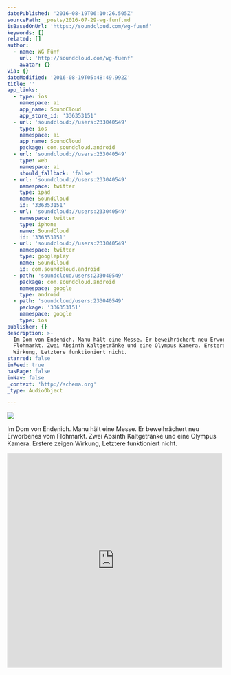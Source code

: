 ```yaml
---
datePublished: '2016-08-19T06:10:26.505Z'
sourcePath: _posts/2016-07-29-wg-funf.md
isBasedOnUrl: 'https://soundcloud.com/wg-fuenf'
keywords: []
related: []
author:
  - name: WG Fünf
    url: 'http://soundcloud.com/wg-fuenf'
    avatar: {}
via: {}
dateModified: '2016-08-19T05:48:49.992Z'
title: ''
app_links:
  - type: ios
    namespace: ai
    app_name: SoundCloud
    app_store_id: '336353151'
  - url: 'soundcloud://users:233040549'
    type: ios
    namespace: ai
    app_name: SoundCloud
    package: com.soundcloud.android
  - url: 'soundcloud://users:233040549'
    type: web
    namespace: ai
    should_fallback: 'false'
  - url: 'soundcloud://users:233040549'
    namespace: twitter
    type: ipad
    name: SoundCloud
    id: '336353151'
  - url: 'soundcloud://users:233040549'
    namespace: twitter
    type: iphone
    name: SoundCloud
    id: '336353151'
  - url: 'soundcloud://users:233040549'
    namespace: twitter
    type: googleplay
    name: SoundCloud
    id: com.soundcloud.android
  - path: 'soundcloud/users:233040549'
    package: com.soundcloud.android
    namespace: google
    type: android
  - path: 'soundcloud/users:233040549'
    package: '336353151'
    namespace: google
    type: ios
publisher: {}
description: >-
  Im Dom von Endenich. Manu hält eine Messe. Er beweihrächert neu Erworbenes vom
  Flohmarkt. Zwei Absinth Kaltgetränke und eine Olympus Kamera. Erstere zeigen
  Wirkung, Letztere funktioniert nicht.
starred: false
inFeed: true
hasPage: false
inNav: false
_context: 'http://schema.org'
_type: AudioObject

---
```

![](https://the-grid-user-content.s3-us-west-2.amazonaws.com/c2bdcc2d-8f6a-407f-9c71-bb9d604f25ba.jpg)

Im Dom von Endenich. Manu hält eine Messe. Er beweihrächert neu Erworbenes vom Flohmarkt. Zwei Absinth Kaltgetränke und eine Olympus Kamera. Erstere zeigen Wirkung, Letztere funktioniert nicht.

<iframe src="https://cdn.embedly.com/widgets/media.html?src=https%3A%2F%2Fw.soundcloud.com%2Fplayer%2F%3Fvisual%3Dtrue%26url%3Dhttp%253A%252F%252Fapi.soundcloud.com%252Fusers%252F233040549%26show_artwork%3Dtrue&amp;url=https%3A%2F%2Fsoundcloud.com%2Fwg-fuenf&amp;image=http%3A%2F%2Fi1.sndcdn.com%2Favatars-000240936089-fnpavd-t500x500.jpg&amp;key=b7d04c9b404c499eba89ee7072e1c4f7&amp;type=text%2Fhtml&amp;schema=soundcloud" width="500" height="500" scrolling="no" frameborder="0" allowfullscreen="" style=""></iframe>